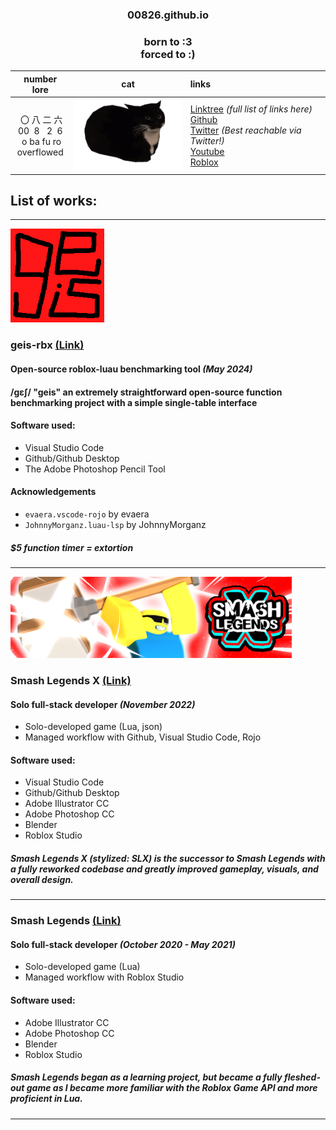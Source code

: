 <head>
  <link rel="shortcut icon" type="image/png" href="Images/checker.png">
</head>

<div align="center">
  <h3>00826.github.io</h3>
</div>

<div align="center">
  <h3>
    born to :3<br>
    forced to :)</br>
  </h3>
</div>

<div align="center">
  
|number lore|cat|links|
|:-:|:-:|:-|
|&nbsp;〇&nbsp;八&nbsp;二&nbsp;六<br>00&nbsp;&nbsp;8&nbsp;&nbsp;&nbsp;2&nbsp;&nbsp;6 <br>&nbsp;o ba fu ro <br>overflowed|[<img src="Images/uni-fast.gif" width="200"/>](unifast)|[Linktree](https://linktr.ee/ovar) <i>(full list of links here)</i><br>[Github](https://github.com/00826)<br>[Twitter](https://twitter.com/ovarflowed)<i> (Best reachable via Twitter!)</i><br>[Youtube](https://www.youtube.com/@ovarflowed)<br>[Roblox](https://www.roblox.com/users/24103210/profile)|
</div>

## List of works:

---

[<img src="https://raw.githubusercontent.com/00826/geis-rbx/main/icon.png" width="150"/>](geis-rbx)

### geis-rbx [(Link)](https://github.com/00826/geis-rbx)

#### Open-source roblox-luau benchmarking tool <i>(May 2024)</i>

#### /ɡɛʃ/ "geis" an extremely straightforward open-source function benchmarking project with a simple single-table interface</i>

#### Software used:

- Visual Studio Code
- Github/Github Desktop
- The Adobe Photoshop Pencil Tool


#### Acknowledgements

- `evaera.vscode-rojo` by evaera
- `JohnnyMorganz.luau-lsp` by JohnnyMorganz

##### $5 function timer = extortion

---

[<img src="Images/slxthumb.png" width="450"/>](slxthumb)

### Smash Legends X [(Link)](https://www.roblox.com/games/11586481578/)

#### Solo full-stack developer <i>(November 2022)</i>

- Solo-developed game (Lua, json)
- Managed workflow with Github, Visual Studio Code, Rojo

#### Software used:

- Visual Studio Code
- Github/Github Desktop
- Adobe Illustrator CC
- Adobe Photoshop CC
- Blender
- Roblox Studio

##### *Smash Legends X (stylized: SLX)* is the successor to *Smash Legends* with a fully reworked codebase and greatly improved gameplay, visuals, and overall design.

---

### Smash Legends [(Link)](https://www.roblox.com/games/5630129588/)

#### Solo full-stack developer <i>(October 2020 - May 2021)</i>

- Solo-developed game (Lua)
- Managed workflow with Roblox Studio

#### Software used:

- Adobe Illustrator CC
- Adobe Photoshop CC
- Blender
- Roblox Studio

##### *Smash Legends* began as a learning project, but became a fully fleshed-out game as I became more familiar with the Roblox Game API and more proficient in Lua.

---
